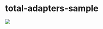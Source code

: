 # total-adapters-sample

[![](https://jitpack.io/v/ArturBorowy/total-adapters-sample.svg)](https://jitpack.io/#ArturBorowy/total-adapters-sample)
